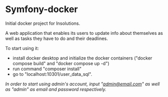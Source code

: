 # Symfony-docker
Initial docker project for Insolutions. 

A web application that enables its users to update info about themselves as well as tasks they have to do and their deadlines.

To start using it:
- install docker desktop and initialize the docker containers ("docker compose build" and "docker compose up -d")
- run command "composer install"
- go to "localhost:10301/user_data_sql".

*In order to start using admin's account, input "admin@email.com" as well as "admin" as email 
and password respectively.*

